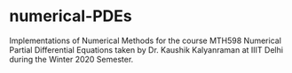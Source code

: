 # numerical-PDEs
Implementations of Numerical Methods for the course MTH598 Numerical Partial Differential Equations taken by Dr. Kaushik Kalyanraman at IIIT Delhi during the Winter 2020 Semester.
